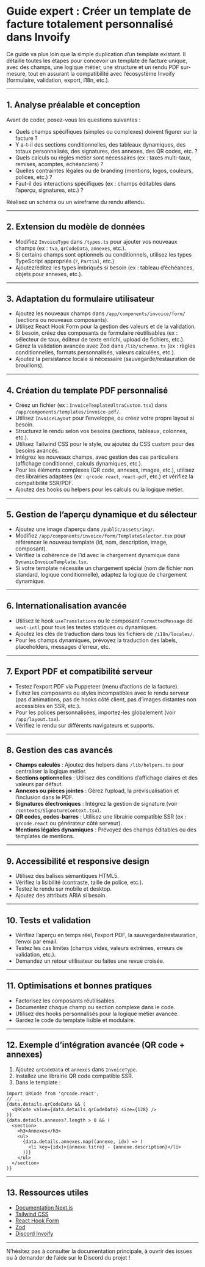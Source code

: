 # Guide expert : Créer un template de facture totalement personnalisé dans Invoify

Ce guide va plus loin que la simple duplication d’un template existant. Il détaille toutes les étapes pour concevoir un template de facture unique, avec des champs, une logique métier, une structure et un rendu PDF sur-mesure, tout en assurant la compatibilité avec l’écosystème Invoify (formulaire, validation, export, i18n, etc.).

---

## 1. Analyse préalable et conception

Avant de coder, posez-vous les questions suivantes :
- Quels champs spécifiques (simples ou complexes) doivent figurer sur la facture ?
- Y a-t-il des sections conditionnelles, des tableaux dynamiques, des totaux personnalisés, des signatures, des annexes, des QR codes, etc. ?
- Quels calculs ou règles métier sont nécessaires (ex : taxes multi-taux, remises, acomptes, échéanciers) ?
- Quelles contraintes légales ou de branding (mentions, logos, couleurs, polices, etc.) ?
- Faut-il des interactions spécifiques (ex : champs éditables dans l’aperçu, signatures, etc.) ?

Réalisez un schéma ou un wireframe du rendu attendu.

---

## 2. Extension du modèle de données

- Modifiez `InvoiceType` dans `/types.ts` pour ajouter vos nouveaux champs (ex : `tva`, `qrCodeData`, `annexes`, etc.).
- Si certains champs sont optionnels ou conditionnels, utilisez les types TypeScript appropriés (`?`, `Partial`, etc.).
- Ajoutez/éditez les types imbriqués si besoin (ex : tableau d’échéances, objets pour annexes, etc.).

---

## 3. Adaptation du formulaire utilisateur

- Ajoutez les nouveaux champs dans `/app/components/invoice/form/` (sections ou nouveaux composants).
- Utilisez React Hook Form pour la gestion des valeurs et de la validation.
- Si besoin, créez des composants de formulaire réutilisables (ex : sélecteur de taux, éditeur de texte enrichi, upload de fichiers, etc.).
- Gérez la validation avancée avec Zod dans `/lib/schemas.ts` (ex : règles conditionnelles, formats personnalisés, valeurs calculées, etc.).
- Ajoutez la persistance locale si nécessaire (sauvegarde/restauration de brouillons).

---

## 4. Création du template PDF personnalisé

- Créez un fichier (ex : `InvoiceTemplateUltraCustom.tsx`) dans `/app/components/templates/invoice-pdf/`.
- Utilisez `InvoiceLayout` pour l’enveloppe, ou créez votre propre layout si besoin.
- Structurez le rendu selon vos besoins (sections, tableaux, colonnes, etc.).
- Utilisez Tailwind CSS pour le style, ou ajoutez du CSS custom pour des besoins avancés.
- Intégrez les nouveaux champs, avec gestion des cas particuliers (affichage conditionnel, calculs dynamiques, etc.).
- Pour les éléments complexes (QR code, annexes, images, etc.), utilisez des librairies adaptées (ex : `qrcode.react`, `react-pdf`, etc.) et vérifiez la compatibilité SSR/PDF.
- Ajoutez des hooks ou helpers pour les calculs ou la logique métier.

---

## 5. Gestion de l’aperçu dynamique et du sélecteur

- Ajoutez une image d’aperçu dans `/public/assets/img/`.
- Modifiez `/app/components/invoice/form/TemplateSelector.tsx` pour référencer le nouveau template (id, nom, description, image, composant).
- Vérifiez la cohérence de l’id avec le chargement dynamique dans `DynamicInvoiceTemplate.tsx`.
- Si votre template nécessite un chargement spécial (nom de fichier non standard, logique conditionnelle), adaptez la logique de chargement dynamique.

---

## 6. Internationalisation avancée

- Utilisez le hook `useTranslations` ou le composant `FormattedMessage` de `next-intl` pour tous les textes statiques ou dynamiques.
- Ajoutez les clés de traduction dans tous les fichiers de `/i18n/locales/`.
- Pour les champs dynamiques, prévoyez la traduction des labels, placeholders, messages d’erreur, etc.

---

## 7. Export PDF et compatibilité serveur

- Testez l’export PDF via Puppeteer (menu d’actions de la facture).
- Évitez les composants ou styles incompatibles avec le rendu serveur (pas d’animations, pas de hooks côté client, pas d’images distantes non accessibles en SSR, etc.).
- Pour les polices personnalisées, importez-les globalement (voir `/app/layout.tsx`).
- Vérifiez le rendu sur différents navigateurs et supports.

---

## 8. Gestion des cas avancés

- **Champs calculés** : Ajoutez des helpers dans `/lib/helpers.ts` pour centraliser la logique métier.
- **Sections optionnelles** : Utilisez des conditions d’affichage claires et des valeurs par défaut.
- **Annexes ou pièces jointes** : Gérez l’upload, la prévisualisation et l’inclusion dans le PDF.
- **Signatures électroniques** : Intégrez la gestion de signature (voir `/contexts/SignatureContext.tsx`).
- **QR codes, codes-barres** : Utilisez une librairie compatible SSR (ex : `qrcode.react` ou générateur côté serveur).
- **Mentions légales dynamiques** : Prévoyez des champs éditables ou des templates de mentions.

---

## 9. Accessibilité et responsive design

- Utilisez des balises sémantiques HTML5.
- Vérifiez la lisibilité (contraste, taille de police, etc.).
- Testez le rendu sur mobile et desktop.
- Ajoutez des attributs ARIA si besoin.

---

## 10. Tests et validation

- Vérifiez l’aperçu en temps réel, l’export PDF, la sauvegarde/restauration, l’envoi par email.
- Testez les cas limites (champs vides, valeurs extrêmes, erreurs de validation, etc.).
- Demandez un retour utilisateur ou faites une revue croisée.

---

## 11. Optimisations et bonnes pratiques

- Factorisez les composants réutilisables.
- Documentez chaque champ ou section complexe dans le code.
- Utilisez des hooks personnalisés pour la logique métier avancée.
- Gardez le code du template lisible et modulaire.

---

## 12. Exemple d’intégration avancée (QR code + annexes)

1. Ajoutez `qrCodeData` et `annexes` dans `InvoiceType`.
2. Installez une librairie QR code compatible SSR.
3. Dans le template :

```tsx
import QRCode from 'qrcode.react';
// ...
{data.details.qrCodeData && (
  <QRCode value={data.details.qrCodeData} size={128} />
)}
{data.details.annexes?.length > 0 && (
  <section>
    <h3>Annexes</h3>
    <ul>
      {data.details.annexes.map((annexe, idx) => (
        <li key={idx}>{annexe.titre} - {annexe.description}</li>
      ))}
    </ul>
  </section>
)}
```

---

## 13. Ressources utiles

- [Documentation Next.js](https://nextjs.org/docs)
- [Tailwind CSS](https://tailwindcss.com/docs)
- [React Hook Form](https://react-hook-form.com/)
- [Zod](https://zod.dev/)
- [Discord Invoify](https://discord.gg/uhXKHbVKHZ)

---

N’hésitez pas à consulter la documentation principale, à ouvrir des issues ou à demander de l’aide sur le Discord du projet !
